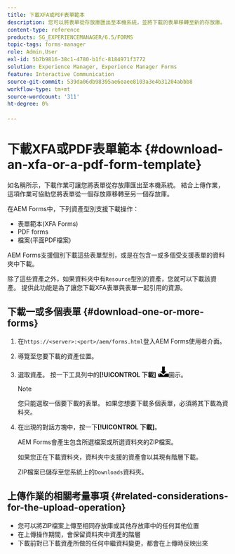 ```yaml
---
title: 下載XFA或PDF表單範本
description: 您可以將表單從存放庫匯出至本機系統，並將下載的表單移轉至新的存放庫。
content-type: reference
products: SG_EXPERIENCEMANAGER/6.5/FORMS
topic-tags: forms-manager
role: Admin,User
exl-id: 5b7b9816-38c1-4780-b1fc-8184971f3772
solution: Experience Manager, Experience Manager Forms
feature: Interactive Communication
source-git-commit: 539da06db98395ae6eaee8103a3e4b31204abbb8
workflow-type: tm+mt
source-wordcount: '311'
ht-degree: 0%

---
```


# 下載XFA或PDF表單範本 {#download-an-xfa-or-a-pdf-form-template}

如名稱所示，下載作業可讓您將表單從存放庫匯出至本機系統。 結合上傳作業，這項作業可協助您將表單從一個存放庫移轉至另一個存放庫。

在AEM Forms中，下列資產型別支援下載操作：

* 表單範本(XFA Forms)
* PDF forms
* 檔案(平面PDF檔案)

AEM Forms支援個別下載這些表單型別，或是在包含一或多個受支援表單的資料夾中下載。

除了這些資產之外，如果資料夾中有`Resource`型別的資產，您就可以下載該資產。 提供此功能是為了讓您下載XFA表單與表單一起引用的資源。

## 下載一或多個表單 {#download-one-or-more-forms}

1. 在`https://<server>:<port>/aem/forms.html`登入AEM Forms使用者介面。

1. 導覽至您要下載的資產位置。

1. 選取資產。 按一下工具列中的&#x200B;**[!UICONTROL 下載]** ![aem6forms_download](assets/aem6forms_download.png)圖示。

   >[!NOTE]
   >
   >您只能選取一個要下載的表單。 如果您想要下載多個表單，必須將其下載為資料夾。

1. 在出現的對話方塊中，按一下&#x200B;**[!UICONTROL 下載]**。

   AEM Forms會產生包含所選檔案或所選資料夾的ZIP檔案。

   如果您正在下載資料夾，資料夾中支援的資產會以其現有階層下載。

   ZIP檔案已儲存至您系統上的`Downloads`資料夾。

## 上傳作業的相關考量事項 {#related-considerations-for-the-upload-operation}

* 您可以將ZIP檔案上傳至相同存放庫或其他存放庫中的任何其他位置
* 在上傳操作期間，會保留資料夾中資產的階層
* 下載前對已下載資產所做的任何中繼資料變更，都會在上傳時反映出來
